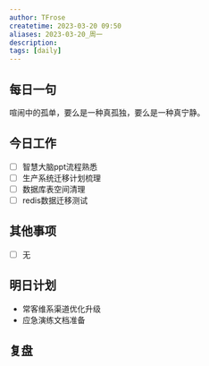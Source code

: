 ```yaml
---
author: TFrose
createtime: 2023-03-20 09:50
aliases: 2023-03-20_周一
description:
tags: [daily]
---
```


## 每日一句
喧闹中的孤单，要么是一种真孤独，要么是一种真宁静。

## 今日工作
- [ ] 智慧大脑ppt流程熟悉
- [ ] 生产系统迁移计划梳理
- [ ] 数据库表空间清理
- [ ] redis数据迁移测试

## 其他事项
- [ ] 无

## 明日计划
- 常客维系渠道优化升级
- 应急演练文档准备

## 复盘

